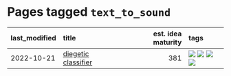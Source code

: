 # Pages tagged `text_to_sound`

|last_modified|title|est. idea maturity|tags
|:---|:---|---:|:---|
|2022-10-21|[diegetic classifier](../diegetic-classifier.md)|381|[![](https://img.shields.io/badge/tag-audio-f76896)](../tags/audio.md) [![](https://img.shields.io/badge/tag-classification-0e5ec)](../tags/classification.md) [![](https://img.shields.io/badge/tag-experimental-1eefac)](../tags/experimental.md) [![](https://img.shields.io/badge/tag-text_to_sound-36f98)](../tags/text_to_sound.md)|